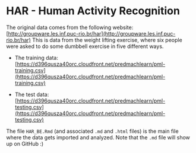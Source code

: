 # HAR - Human Activity Recognition

The original data comes from the following website:
[http://groupware.les.inf.puc-rio.br/har](http://groupware.les.inf.puc-rio.br/har)
This is data from the weight lifting exercise, where six people were asked to do some dumbbell exercise in five different ways.

* The training data:
[https://d396qusza40orc.cloudfront.net/predmachlearn/pml-training.csv](https://d396qusza40orc.cloudfront.net/predmachlearn/pml-training.csv)

* The test data:
[https://d396qusza40orc.cloudfront.net/predmachlearn/pml-testing.csv](https://d396qusza40orc.cloudfront.net/predmachlearn/pml-testing.csv)

The file `HAR_BE.Rmd` (and associated `.md` and `.html` files) is the main file where the data gets imported and analyzed. Note that the `.md` file will show up on GitHub :)